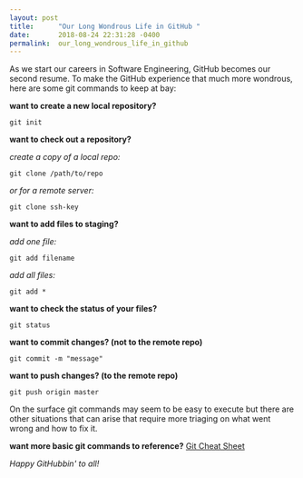 ```yaml
---
layout: post
title:      "Our Long Wondrous Life in GitHub "
date:       2018-08-24 22:31:28 -0400
permalink:  our_long_wondrous_life_in_github
---
```



As we start our careers in Software Engineering, GitHub becomes our second resume. To make the GitHub experience that much more wondrous, here are some git commands to keep at bay:

**want to create a new local repository?**
```
git init
```


**want to check out a repository?**

*create a copy of a local repo:*
```
git clone /path/to/repo
```

*or for a remote server:*
```
git clone ssh-key
```


**want to add files to staging?** 

*add one file:*
```
git add filename
```

*add all files:*
```
git add *
```


**want to check the status of your files?**
```
git status
```


**want to commit changes? (not to the remote repo)**
``` 
git commit -m "message"
```


**want to push changes? (to the remote repo)**
```
git push origin master
```

On the surface git commands may seem to be easy to execute but there are other situations that can arise that require more triaging on what went wrong and how to fix it. 

**want more basic git commands to reference?**
[Git Cheat Sheet](https://services.github.com/on-demand/downloads/github-git-cheat-sheet.pdf)

*Happy GitHubbin' to all!*


